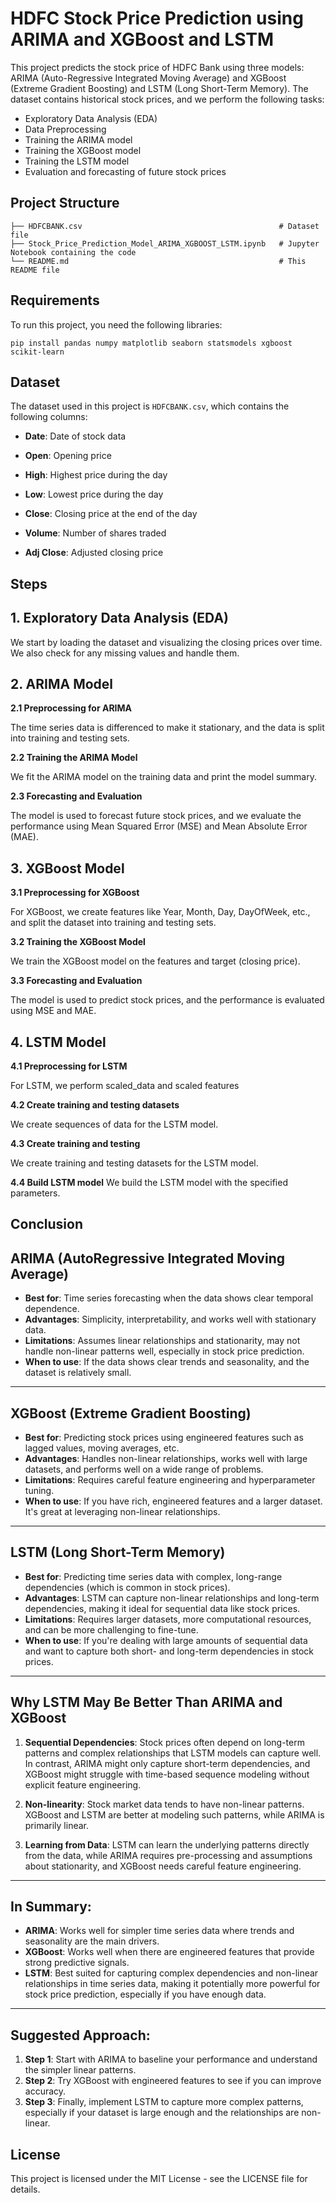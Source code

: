 # HDFC Stock Price Prediction using ARIMA and XGBoost and LSTM

This project predicts the stock price of HDFC Bank using three models: ARIMA (Auto-Regressive Integrated Moving Average) and XGBoost (Extreme Gradient Boosting) and LSTM (Long Short-Term Memory). The dataset contains historical stock prices, and we perform the following tasks:

- Exploratory Data Analysis (EDA)
- Data Preprocessing
- Training the ARIMA model
- Training the XGBoost model
- Training the LSTM model
- Evaluation and forecasting of future stock prices

## Project Structure

```
├── HDFCBANK.csv                                            # Dataset file
├── Stock_Price_Prediction_Model_ARIMA_XGBOOST_LSTM.ipynb   # Jupyter Notebook containing the code
└── README.md                                               # This README file
```

## Requirements

To run this project, you need the following libraries:

```
pip install pandas numpy matplotlib seaborn statsmodels xgboost scikit-learn
```

## Dataset

The dataset used in this project is `HDFCBANK.csv`, which contains the following columns:

- **Date**: Date of stock data

- **Open**: Opening price

- **High**: Highest price during the day

- **Low**: Lowest price during the day

- **Close**: Closing price at the end of the day

- **Volume**: Number of shares traded

- **Adj Close**: Adjusted closing price

## Steps

## 1. Exploratory Data Analysis (EDA)

We start by loading the dataset and visualizing the closing prices over time. We also check for any missing values and handle them.

## 2. ARIMA Model

**2.1 Preprocessing for ARIMA**

The time series data is differenced to make it stationary, and the data is split into training and testing sets.

**2.2 Training the ARIMA Model**

We fit the ARIMA model on the training data and print the model summary.

**2.3 Forecasting and Evaluation**

The model is used to forecast future stock prices, and we evaluate the performance using Mean Squared Error (MSE) and Mean Absolute Error (MAE).

## 3. XGBoost Model

**3.1 Preprocessing for XGBoost**

For XGBoost, we create features like Year, Month, Day, DayOfWeek, etc., and split the dataset into training and testing sets.

**3.2 Training the XGBoost Model**

We train the XGBoost model on the features and target (closing price).

**3.3 Forecasting and Evaluation**

The model is used to predict stock prices, and the performance is evaluated using MSE and MAE.

## 4. LSTM Model

**4.1 Preprocessing for LSTM**

For LSTM, we perform scaled_data and scaled features

**4.2 Create training and testing datasets**

We create sequences of data for the LSTM model.

**4.3 Create training and testing**

We create training and testing datasets for the LSTM model.

**4.4 Build LSTM model**
We build the LSTM model with the specified parameters.

## Conclusion

## ARIMA (AutoRegressive Integrated Moving Average)

- **Best for**: Time series forecasting when the data shows clear temporal dependence.
- **Advantages**: Simplicity, interpretability, and works well with stationary data.
- **Limitations**: Assumes linear relationships and stationarity, may not handle non-linear patterns well, especially in stock price prediction.
- **When to use**: If the data shows clear trends and seasonality, and the dataset is relatively small.

---

## XGBoost (Extreme Gradient Boosting)

- **Best for**: Predicting stock prices using engineered features such as lagged values, moving averages, etc.
- **Advantages**: Handles non-linear relationships, works well with large datasets, and performs well on a wide range of problems.
- **Limitations**: Requires careful feature engineering and hyperparameter tuning.
- **When to use**: If you have rich, engineered features and a larger dataset. It's great at leveraging non-linear relationships.

---

## LSTM (Long Short-Term Memory)

- **Best for**: Predicting time series data with complex, long-range dependencies (which is common in stock prices).
- **Advantages**: LSTM can capture non-linear relationships and long-term dependencies, making it ideal for sequential data like stock prices.
- **Limitations**: Requires larger datasets, more computational resources, and can be more challenging to fine-tune.
- **When to use**: If you're dealing with large amounts of sequential data and want to capture both short- and long-term dependencies in stock prices.

---

## Why LSTM May Be Better Than ARIMA and XGBoost

1. **Sequential Dependencies**: Stock prices often depend on long-term patterns and complex relationships that LSTM models can capture well. In contrast, ARIMA might only capture short-term dependencies, and XGBoost might struggle with time-based sequence modeling without explicit feature engineering.
2. **Non-linearity**: Stock market data tends to have non-linear patterns. XGBoost and LSTM are better at modeling such patterns, while ARIMA is primarily linear.

3. **Learning from Data**: LSTM can learn the underlying patterns directly from the data, while ARIMA requires pre-processing and assumptions about stationarity, and XGBoost needs careful feature engineering.

---

## In Summary:

- **ARIMA**: Works well for simpler time series data where trends and seasonality are the main drivers.
- **XGBoost**: Works well when there are engineered features that provide strong predictive signals.
- **LSTM**: Best suited for capturing complex dependencies and non-linear relationships in time series data, making it potentially more powerful for stock price prediction, especially if you have enough data.

---

## Suggested Approach:

1. **Step 1**: Start with ARIMA to baseline your performance and understand the simpler linear patterns.
2. **Step 2**: Try XGBoost with engineered features to see if you can improve accuracy.
3. **Step 3**: Finally, implement LSTM to capture more complex patterns, especially if your dataset is large enough and the relationships are non-linear.

## License

This project is licensed under the MIT License - see the LICENSE file for details.
